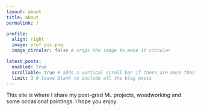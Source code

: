 ```yaml
---
layout: about
title: about
permalink: /

profile:
  align: right
  image: prof_pic.png.
  image_circular: false # crops the image to make it circular

latest_posts:
  enabled: true
  scrollable: true # adds a vertical scroll bar if there are more than 3 new posts items
  limit: 3 # leave blank to include all the blog posts
---
```

This site is where I share my post-grad ML projects, woodworking and some
occasional paintings. I hope you enjoy.
